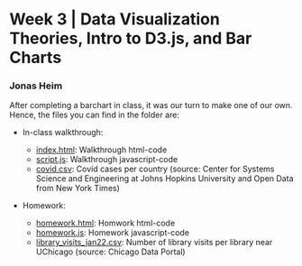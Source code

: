 # Week 3 | Data Visualization Theories, Intro to D3.js, and Bar Charts

### Jonas Heim

After completing a barchart in class, it was our turn to make one of our own. Hence, the files you can find in the folder are:

- In-class walkthrough:
  - [index.html](./index.html): Walkthrough html-code
  - [script.js](./script.js): Walkthrough javascript-code
  - [covid.csv](./covid.csv): Covid cases per country (source: Center for Systems Science and Engineering at Johns Hopkins University and Open Data from New York Times)
 
- Homework:
  - [homework.html](./homework.html): Homwork html-code
  - [homework.js](./homework.js): Homework javascript-code
  - [library_visits_jan22.csv](./library_visits_jan22.csv): Number of library visits per library near UChicago (source: Chicago Data Portal)
